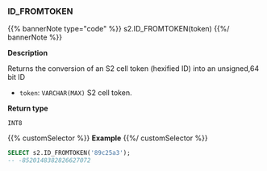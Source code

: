### ID_FROMTOKEN

{{% bannerNote type="code" %}}
s2.ID_FROMTOKEN(token)
{{%/ bannerNote %}}

**Description**

Returns the conversion of an S2 cell token (hexified ID) into an unsigned,64 bit ID

* `token`: `VARCHAR(MAX)` S2 cell token.

**Return type**

`INT8`

{{% customSelector %}}
**Example**
{{%/ customSelector %}}

```sql
SELECT s2.ID_FROMTOKEN('89c25a3');
-- -8520148382826627072
```